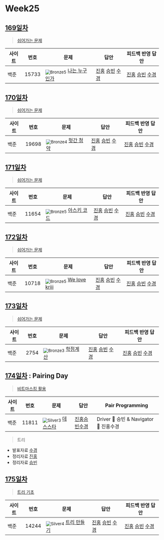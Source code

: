 <!-- tier 리스트 S -->
[Unrated]: https://user-images.githubusercontent.com/33937365/126247607-85783912-c11a-4d50-ac36-8cc7dcb75cd2.png
[Bronze5]: https://user-images.githubusercontent.com/33937365/126247611-e362d727-17a4-4737-a232-5827e185ab7c.png
[Bronze4]: https://user-images.githubusercontent.com/33937365/126247612-89cbc675-e1d4-43a2-950b-1cb014dca697.png
[Bronze3]: https://user-images.githubusercontent.com/33937365/126247613-b8408610-7bc4-40f8-804f-a30a45ddbb68.png
[Bronze2]: https://user-images.githubusercontent.com/33937365/126247614-d85dc6ff-a520-4c00-82bd-eb593b156bd8.png
[Bronze1]: https://user-images.githubusercontent.com/33937365/126247616-04b2ab30-9891-4b7b-8cb4-38e99b97e834.png
[Silver5]: https://user-images.githubusercontent.com/33937365/126247618-38c5c905-672b-4d75-808e-8a7d45ea577d.png
[Silver4]: https://user-images.githubusercontent.com/33937365/126247620-ba2d1b96-b0aa-4b88-80c5-71569c69bbc3.png
[Silver3]: https://user-images.githubusercontent.com/33937365/126247621-1b55b7f4-3a79-4348-8a63-f00c1813853e.png
[Silver2]: https://user-images.githubusercontent.com/33937365/126247622-a83b30a9-6618-4593-b775-6f6730afd3f6.png
[Silver1]: https://user-images.githubusercontent.com/33937365/126247625-8d82f8ab-6f95-4ef8-a243-be31f548596e.png
[Gold5]: https://user-images.githubusercontent.com/33937365/126247627-2979d4d5-915a-4c4e-adb7-c171f9bafe28.png
[Gold4]: https://user-images.githubusercontent.com/33937365/126247629-b24e1e24-4579-450f-bc3c-f166361091dd.png
[Gold3]: https://user-images.githubusercontent.com/33937365/126247630-80fb15af-debc-451d-a937-6c9c6bfa693b.png
[Gold2]: https://user-images.githubusercontent.com/33937365/126247633-7112f6a6-57da-4d1d-953f-5414ba8ffc3d.png
[Gold1]: https://user-images.githubusercontent.com/33937365/126247635-42bd3af9-e129-4379-b44a-22d75de3def6.png
[Platinum5]: https://user-images.githubusercontent.com/33937365/126247636-763e3bc4-43a9-4724-8ce1-c2288aecb636.png
[Platinum4]: https://user-images.githubusercontent.com/33937365/126247637-af30d243-2771-4966-b0bb-0901b9fd4989.png
[Platinum3]: https://user-images.githubusercontent.com/33937365/126247640-cfd654db-86d8-42a9-8d1b-0f3494758330.png
[Platinum2]: https://user-images.githubusercontent.com/33937365/126247641-3e60e9a6-5116-4005-a87d-bfb59969c87a.png
[Platinum1]: https://user-images.githubusercontent.com/33937365/126247643-23bba5ac-52c4-442a-a88a-2eb8998f6446.png
[Diamond5]: https://user-images.githubusercontent.com/33937365/126247645-870445bf-25d9-45ce-9c07-a25949ffad21.png
[Diamond4]: https://user-images.githubusercontent.com/33937365/126247646-b2d7e328-c205-448d-a5bf-c6294c07edaa.png
[Diamond3]: https://user-images.githubusercontent.com/33937365/126247647-db568f94-882f-410c-bd1b-63d49c87623c.png
[Diamond2]: https://user-images.githubusercontent.com/33937365/126247648-52f92f07-0fb9-4b1d-a344-6e9b81d81044.png
[Diamond1]: https://user-images.githubusercontent.com/33937365/126247649-4d068f63-f5e1-40df-910e-dceeb2b7de99.png
[Ruby5]: https://user-images.githubusercontent.com/33937365/126247652-94013ea7-9a96-4068-b922-01535c85801d.png
[Ruby4]: https://user-images.githubusercontent.com/33937365/126247655-a10f7077-6341-416e-938c-b500b7022aca.png
[Ruby3]: https://user-images.githubusercontent.com/33937365/126247656-d0e16a36-5080-4585-a465-4e4f5302beef.png
[Ruby2]: https://user-images.githubusercontent.com/33937365/126247659-1d249660-02a2-4a95-966f-074f99df70fe.png
[Ruby1]: https://user-images.githubusercontent.com/33937365/126247660-8e0d236d-eaef-42b3-8983-28f9e6c94ff9.png
<!-- tier 리스트 E -->

# Week25

## [169일차](Day169)

> [쉬어가는 문제](https://www.acmicpc.net/group/workbook/view/9797/34271)

| 사이트 | 번호  | 문제                                                   | 답안                                                                                          | 피드백 반영 답안                                                                              |
| ------ | ----- | ------------------------------------------------------ | --------------------------------------------------------------------------------------------- | --------------------------------------------------------------------------------------------- |
| 백준   | 15733 | <sub>![Bronze5]</sub> [나는 누구인가](https://www.acmicpc.net/problem/15733) | [진홍](Day169/boj15733_kjh.java) [승빈](Day169/boj15733_wsb.java) [수경](Day169/boj15733_hsk.js) | [진홍](Day169/boj15733_kjh.java) [승빈](Day169/boj15733_wsb.java) [수경](Day169/boj15733_hsk.js) |

## [170일차](Day170)

> [쉬어가는 문제](https://www.acmicpc.net/group/workbook/view/9797/34294)

| 사이트 | 번호  | 문제                                               | 답안                                                                                          | 피드백 반영 답안                                                                              |
| ------ | ----- | -------------------------------------------------- | --------------------------------------------------------------------------------------------- | --------------------------------------------------------------------------------------------- |
| 백준   | 19698 | <sub>![Bronze4]</sub> [헛간 청약](https://www.acmicpc.net/problem/19698) | [진홍](Day170/boj19698_kjh.java) [승빈](Day170/boj19698_wsb.java) [수경](Day170/boj19698_hsk.js) | [진홍](Day170/boj19698_kjh.java) [승빈](Day170/boj19698_wsb.java) [수경](Day170/boj19698_hsk.js) |

## [171일차](Day171)

> [쉬어가는 문제](https://www.acmicpc.net/group/workbook/view/9797/34304)

| 사이트 | 번호  | 문제                                                 | 답안                                                                                          | 피드백 반영 답안                                                                              |
| ------ | ----- | ---------------------------------------------------- | --------------------------------------------------------------------------------------------- | --------------------------------------------------------------------------------------------- |
| 백준   | 11654 | <sub>![Bronze5]</sub> [아스키 코드](https://www.acmicpc.net/problem/11654) | [진홍](Day171/boj11654_kjh.java) [승빈](Day171/boj11654_wsb.java) [수경](Day171/boj11654_hsk.js) | [진홍](Day171/boj11654_kjh.java) [승빈](Day171/boj11654_wsb.java) [수경](Day171/boj11654_hsk.js) |

## [172일차](Day172)

> [쉬어가는 문제](https://www.acmicpc.net/group/workbook/view/9797/34388)

| 사이트 | 번호  | 문제                                                   | 답안                                                                                          | 피드백 반영 답안                                                                              |
| ------ | ----- | ------------------------------------------------------ | --------------------------------------------------------------------------------------------- | --------------------------------------------------------------------------------------------- |
| 백준   | 10718 | <sub>![Bronze5]</sub> [We love kriii](https://www.acmicpc.net/problem/10718) | [진홍](Day172/boj10718_kjh.java) [승빈](Day172/boj10718_wsb.java) [수경](Day172/boj10718_hsk.js) | [진홍](Day172/boj10718_kjh.java) [승빈](Day172/boj10718_wsb.java) [수경](Day172/boj10718_hsk.js) |

## [173일차](Day173)

> [쉬어가는 문제](https://www.acmicpc.net/group/workbook/view/9797/34426)

| 사이트 | 번호 | 문제                                             | 답안                                                                                       | 피드백 반영 답안                                                                           |
| ------ | ---- | ------------------------------------------------ | ------------------------------------------------------------------------------------------ | ------------------------------------------------------------------------------------------ |
| 백준   | 2754 | <sub>![Bronze3]</sub> [학점계산](https://www.acmicpc.net/problem/2754) | [진홍](Day173/boj2754_kjh.java) [승빈](Day173/boj2754_wsb.java) [수경](Day173/boj2754_hsk.js) | [진홍](Day173/boj2754_kjh.java) [승빈](Day173/boj2754_wsb.java) [수경](Day173/boj2754_hsk.js) |

## [174일차](Day174) : Pairing Day

> [비트마스킹 활용](https://www.acmicpc.net/group/workbook/view/9797/34438)

| 사이트 | 번호  | 문제                                              | 답안                                          | Pair Programming                       |
| ------ | ----- | ------------------------------------------------- | --------------------------------------------- | -------------------------------------- |
| 백준   | 11811 | <sub>![Silver3]</sub> [데스스타](https://www.acmicpc.net/problem/11811) | [진홍승빈수경](Day174/boj11811_kjhwsbhsk.java) | Driver 🚗 승빈 & Navigator 🧭 진홍수경 |

> 트리

- 발표자료 [수경](reference/hsk.pdf)
- 정리자료 [진홍](reference/kjh.pdf)
- 정리자료 [승빈](reference/wsb.pdf)

## [175일차](Day175)

> [트리 기초](https://www.acmicpc.net/group/workbook/view/9797/34448)

| 사이트 | 번호  | 문제                                                 | 답안                                                                                          | 피드백 반영 답안                                                      |
| ------ | ----- | ---------------------------------------------------- | --------------------------------------------------------------------------------------------- | --------------------------------------------------------------------- |
| 백준   | 14244 | <sub>![Silver4]</sub> [트리 만들기](https://www.acmicpc.net/problem/14244) | [진홍](Day175/boj14244_kjh.java) [승빈](Day175/boj14244_wsb.java) [수경](Day175/boj14244_hsk.js) | [진홍](Day175/boj14244_kjh.java) [승빈](Day175/boj14244_wsb.java) [수경](Day175/boj14244_hsk_fb.js) |
